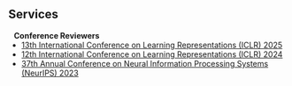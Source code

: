 ## Services

<h4 style="margin:0 10px 0;">Conference Reviewers</h4>

<ul style="margin:0 0 5px;">
  <li><a href="https://iclr.cc/"><autocolor>13th International Conference on Learning Representations
(ICLR) 2025</autocolor></a></li>
  <li><a href="https://iclr.cc/"><autocolor>12th International Conference on Learning Representations
(ICLR) 2024</autocolor></a></li>
  <li><a href="https://neurips.cc/Conferences/2023"><autocolor>37th Annual Conference on Neural Information Processing Systems (NeurIPS) 2023</autocolor></a></li>
</ul>
